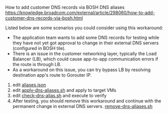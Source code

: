 
How to add customer DNS records via BOSH DNS aliases
https://knowledge.broadcom.com/external/article/298060/how-to-add-customer-dns-records-via-bosh.html

Listed below are some scenarios you could consider using this workaround:
- The application team wants to add some DNS records for testing while they have not yet got approval to change in their external DNS servers (configured in BOSH tile).
- There is an issue in the customer networking layer, typically the Load Balancer (LB), which could cause app-to-app communication errors if the route is through LB.
- As a workaround on this issue, you can try bypass LB by resolving destination app's route to Gorouter IP.
1. edit [aliases.json](aliases.json)
2. edit [apply-dns-aliases.sh](apply-dns-aliases.sh) and apply to target VMs
3. edit [check-dns-alias.sh](check-dns-alias.sh) and execute to verify
4. After testing, you should remove this workaround and continue with the permanent change in external DNS servers. [remove-dns-aliases.sh](remove-dns-aliases.sh)

